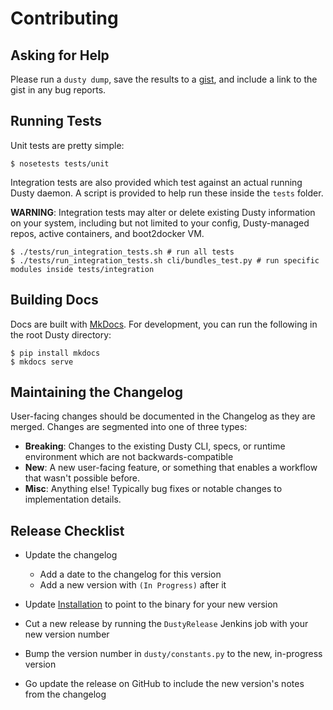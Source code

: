 # Contributing

## Asking for Help

Please run a `dusty dump`, save the results to a [gist](https://gist.github.com/),
and include a link to the gist in any bug reports.

## Running Tests

Unit tests are pretty simple:

```
$ nosetests tests/unit
```

Integration tests are also provided which test against an actual running
Dusty daemon. A script is provided to help run these inside the `tests`
folder.

**WARNING**: Integration tests may alter or delete existing Dusty
information on your system, including but not limited to your config,
Dusty-managed repos, active containers, and boot2docker VM.

```
$ ./tests/run_integration_tests.sh # run all tests
$ ./tests/run_integration_tests.sh cli/bundles_test.py # run specific modules inside tests/integration
```

## Building Docs

Docs are built with [MkDocs](http://www.mkdocs.org/). For development, you can
run the following in the root Dusty directory:
```
$ pip install mkdocs
$ mkdocs serve
```

## Maintaining the Changelog

User-facing changes should be documented in the Changelog as they are merged. Changes are segmented
into one of three types:

* **Breaking**: Changes to the existing Dusty CLI, specs, or runtime environment which are not backwards-compatible
* **New**: A new user-facing feature, or something that enables a workflow that wasn't possible before.
* **Misc**: Anything else! Typically bug fixes or notable changes to implementation details.

## Release Checklist

* Update the changelog
    * Add a date to the changelog for this version
    * Add a new version with `(In Progress)` after it

* Update [Installation](installation.md) to point to the binary for your new version

* Cut a new release by running the `DustyRelease` Jenkins job with your new version number

* Bump the version number in `dusty/constants.py` to the new, in-progress version

* Go update the release on GitHub to include the new version's notes from the changelog
